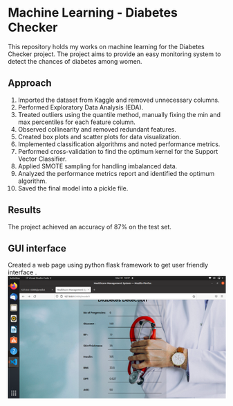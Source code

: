 # Machine Learning - Diabetes Checker

This repository holds my works on machine learning for the Diabetes Checker project. The project aims to provide an easy monitoring system to detect the chances of diabetes among women.

## Approach

1. Imported the dataset from Kaggle and removed unnecessary columns.
2. Performed Exploratory Data Analysis (EDA).
3. Treated outliers using the quantile method, manually fixing the min and max percentiles for each feature column.
4. Observed collinearity and removed redundant features.
5. Created box plots and scatter plots for data visualization.
6. Implemented classification algorithms and noted performance metrics.
7. Performed cross-validation to find the optimum kernel for the Support Vector Classifier.
8. Applied SMOTE sampling for handling imbalanced data.
9. Analyzed the performance metrics report and identified the optimum algorithm.
10. Saved the final model into a pickle file.


## Results

The project achieved an accuracy of 87% on the test set.
## GUI interface
Created a web page using python flask framework to get user friendly interface .
![Output image](YES_inputs.png)


